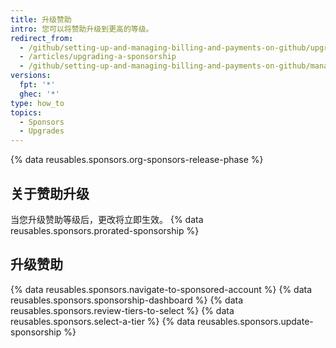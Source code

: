 ```yaml
---
title: 升级赞助
intro: 您可以将赞助升级到更高的等级。
redirect_from:
  - /github/setting-up-and-managing-billing-and-payments-on-github/upgrading-a-sponsorship
  - /articles/upgrading-a-sponsorship
  - /github/setting-up-and-managing-billing-and-payments-on-github/managing-billing-for-github-sponsors/upgrading-a-sponsorship
versions:
  fpt: '*'
  ghec: '*'
type: how_to
topics:
  - Sponsors
  - Upgrades
---
```


{% data reusables.sponsors.org-sponsors-release-phase %}

## 关于赞助升级

当您升级赞助等级后，更改将立即生效。 {% data reusables.sponsors.prorated-sponsorship %}

## 升级赞助

{% data reusables.sponsors.navigate-to-sponsored-account %}
{% data reusables.sponsors.sponsorship-dashboard %}
{% data reusables.sponsors.review-tiers-to-select %}
{% data reusables.sponsors.select-a-tier %}
{% data reusables.sponsors.update-sponsorship %}
